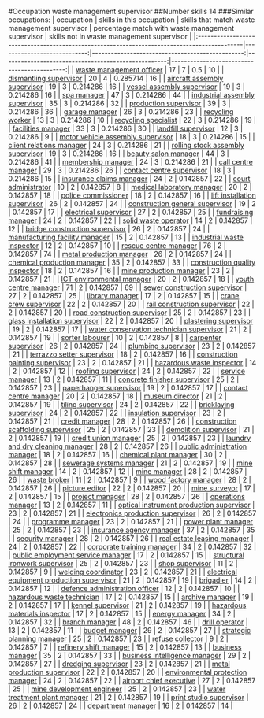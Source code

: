 #Occupation waste management supervisor
##Number skills 14
###Similar occupations:
| occupation                                                                                  |   skills in this occupation |   skills that match waste management supervisor |   percentage match with waste management supervisor |   skills not in waste management supervisor |
|:--------------------------------------------------------------------------------------------|----------------------------:|------------------------------------------------:|----------------------------------------------------:|--------------------------------------------:|
| [waste management officer](waste_management_officer.md)                                     |                          17 |                                               7 |                                            0.5      |                                          10 |
| [dismantling supervisor](dismantling_supervisor.md)                                         |                          20 |                                               4 |                                            0.285714 |                                          16 |
| [aircraft assembly supervisor](aircraft_assembly_supervisor.md)                             |                          19 |                                               3 |                                            0.214286 |                                          16 |
| [vessel assembly supervisor](vessel_assembly_supervisor.md)                                 |                          19 |                                               3 |                                            0.214286 |                                          16 |
| [spa manager](spa_manager.md)                                                               |                          47 |                                               3 |                                            0.214286 |                                          44 |
| [industrial assembly supervisor](industrial_assembly_supervisor.md)                         |                          35 |                                               3 |                                            0.214286 |                                          32 |
| [production supervisor](production_supervisor.md)                                           |                          39 |                                               3 |                                            0.214286 |                                          36 |
| [garage manager](garage_manager.md)                                                         |                          26 |                                               3 |                                            0.214286 |                                          23 |
| [recycling worker](recycling_worker.md)                                                     |                          13 |                                               3 |                                            0.214286 |                                          10 |
| [recycling specialist](recycling_specialist.md)                                             |                          22 |                                               3 |                                            0.214286 |                                          19 |
| [facilities manager](facilities_manager.md)                                                 |                          33 |                                               3 |                                            0.214286 |                                          30 |
| [landfill supervisor](landfill_supervisor.md)                                               |                          12 |                                               3 |                                            0.214286 |                                           9 |
| [motor vehicle assembly supervisor](motor_vehicle_assembly_supervisor.md)                   |                          18 |                                               3 |                                            0.214286 |                                          15 |
| [client relations manager](client_relations_manager.md)                                     |                          24 |                                               3 |                                            0.214286 |                                          21 |
| [rolling stock assembly supervisor](rolling_stock_assembly_supervisor.md)                   |                          19 |                                               3 |                                            0.214286 |                                          16 |
| [beauty salon manager](beauty_salon_manager.md)                                             |                          44 |                                               3 |                                            0.214286 |                                          41 |
| [membership manager](membership_manager.md)                                                 |                          24 |                                               3 |                                            0.214286 |                                          21 |
| [call centre manager](call_centre_manager.md)                                               |                          29 |                                               3 |                                            0.214286 |                                          26 |
| [contact centre supervisor](contact_centre_supervisor.md)                                   |                          18 |                                               3 |                                            0.214286 |                                          15 |
| [insurance claims manager](insurance_claims_manager.md)                                     |                          24 |                                               2 |                                            0.142857 |                                          22 |
| [court administrator](court_administrator.md)                                               |                          10 |                                               2 |                                            0.142857 |                                           8 |
| [medical laboratory manager](medical_laboratory_manager.md)                                 |                          20 |                                               2 |                                            0.142857 |                                          18 |
| [police commissioner](police_commissioner.md)                                               |                          18 |                                               2 |                                            0.142857 |                                          16 |
| [lift installation supervisor](lift_installation_supervisor.md)                             |                          26 |                                               2 |                                            0.142857 |                                          24 |
| [construction general supervisor](construction_general_supervisor.md)                       |                          19 |                                               2 |                                            0.142857 |                                          17 |
| [electrical supervisor](electrical_supervisor.md)                                           |                          27 |                                               2 |                                            0.142857 |                                          25 |
| [fundraising manager](fundraising_manager.md)                                               |                          24 |                                               2 |                                            0.142857 |                                          22 |
| [solid waste operator](solid_waste_operator.md)                                             |                          14 |                                               2 |                                            0.142857 |                                          12 |
| [bridge construction supervisor](bridge_construction_supervisor.md)                         |                          26 |                                               2 |                                            0.142857 |                                          24 |
| [manufacturing facility manager](manufacturing_facility_manager.md)                         |                          15 |                                               2 |                                            0.142857 |                                          13 |
| [industrial waste inspector](industrial_waste_inspector.md)                                 |                          12 |                                               2 |                                            0.142857 |                                          10 |
| [rescue centre manager](rescue_centre_manager.md)                                           |                          76 |                                               2 |                                            0.142857 |                                          74 |
| [metal production manager](metal_production_manager.md)                                     |                          26 |                                               2 |                                            0.142857 |                                          24 |
| [chemical production manager](chemical_production_manager.md)                               |                          35 |                                               2 |                                            0.142857 |                                          33 |
| [construction quality inspector](construction_quality_inspector.md)                         |                          18 |                                               2 |                                            0.142857 |                                          16 |
| [mine production manager](mine_production_manager.md)                                       |                          23 |                                               2 |                                            0.142857 |                                          21 |
| [ICT environmental manager](ICT_environmental_manager.md)                                   |                          20 |                                               2 |                                            0.142857 |                                          18 |
| [youth centre manager](youth_centre_manager.md)                                             |                          71 |                                               2 |                                            0.142857 |                                          69 |
| [sewer construction supervisor](sewer_construction_supervisor.md)                           |                          27 |                                               2 |                                            0.142857 |                                          25 |
| [library manager](library_manager.md)                                                       |                          17 |                                               2 |                                            0.142857 |                                          15 |
| [crane crew supervisor](crane_crew_supervisor.md)                                           |                          22 |                                               2 |                                            0.142857 |                                          20 |
| [rail construction supervisor](rail_construction_supervisor.md)                             |                          22 |                                               2 |                                            0.142857 |                                          20 |
| [road construction supervisor](road_construction_supervisor.md)                             |                          25 |                                               2 |                                            0.142857 |                                          23 |
| [glass installation supervisor](glass_installation_supervisor.md)                           |                          22 |                                               2 |                                            0.142857 |                                          20 |
| [plastering supervisor](plastering_supervisor.md)                                           |                          19 |                                               2 |                                            0.142857 |                                          17 |
| [water conservation technician supervisor](water_conservation_technician_supervisor.md)     |                          21 |                                               2 |                                            0.142857 |                                          19 |
| [sorter labourer](sorter_labourer.md)                                                       |                          10 |                                               2 |                                            0.142857 |                                           8 |
| [carpenter supervisor](carpenter_supervisor.md)                                             |                          26 |                                               2 |                                            0.142857 |                                          24 |
| [plumbing supervisor](plumbing_supervisor.md)                                               |                          23 |                                               2 |                                            0.142857 |                                          21 |
| [terrazzo setter supervisor](terrazzo_setter_supervisor.md)                                 |                          18 |                                               2 |                                            0.142857 |                                          16 |
| [construction painting supervisor](construction_painting_supervisor.md)                     |                          23 |                                               2 |                                            0.142857 |                                          21 |
| [hazardous waste inspector](hazardous_waste_inspector.md)                                   |                          14 |                                               2 |                                            0.142857 |                                          12 |
| [roofing supervisor](roofing_supervisor.md)                                                 |                          24 |                                               2 |                                            0.142857 |                                          22 |
| [service manager](service_manager.md)                                                       |                          13 |                                               2 |                                            0.142857 |                                          11 |
| [concrete finisher supervisor](concrete_finisher_supervisor.md)                             |                          25 |                                               2 |                                            0.142857 |                                          23 |
| [paperhanger supervisor](paperhanger_supervisor.md)                                         |                          19 |                                               2 |                                            0.142857 |                                          17 |
| [contact centre manager](contact_centre_manager.md)                                         |                          20 |                                               2 |                                            0.142857 |                                          18 |
| [museum director](museum_director.md)                                                       |                          21 |                                               2 |                                            0.142857 |                                          19 |
| [tiling supervisor](tiling_supervisor.md)                                                   |                          24 |                                               2 |                                            0.142857 |                                          22 |
| [bricklaying supervisor](bricklaying_supervisor.md)                                         |                          24 |                                               2 |                                            0.142857 |                                          22 |
| [insulation supervisor](insulation_supervisor.md)                                           |                          23 |                                               2 |                                            0.142857 |                                          21 |
| [credit manager](credit_manager.md)                                                         |                          28 |                                               2 |                                            0.142857 |                                          26 |
| [construction scaffolding supervisor](construction_scaffolding_supervisor.md)               |                          25 |                                               2 |                                            0.142857 |                                          23 |
| [demolition supervisor](demolition_supervisor.md)                                           |                          21 |                                               2 |                                            0.142857 |                                          19 |
| [credit union manager](credit_union_manager.md)                                             |                          25 |                                               2 |                                            0.142857 |                                          23 |
| [laundry and dry cleaning manager](laundry_and_dry_cleaning_manager.md)                     |                          28 |                                               2 |                                            0.142857 |                                          26 |
| [public administration manager](public_administration_manager.md)                           |                          18 |                                               2 |                                            0.142857 |                                          16 |
| [chemical plant manager](chemical_plant_manager.md)                                         |                          30 |                                               2 |                                            0.142857 |                                          28 |
| [sewerage systems manager](sewerage_systems_manager.md)                                     |                          21 |                                               2 |                                            0.142857 |                                          19 |
| [mine shift manager](mine_shift_manager.md)                                                 |                          14 |                                               2 |                                            0.142857 |                                          12 |
| [mine manager](mine_manager.md)                                                             |                          28 |                                               2 |                                            0.142857 |                                          26 |
| [waste broker](waste_broker.md)                                                             |                          11 |                                               2 |                                            0.142857 |                                           9 |
| [wood factory manager](wood_factory_manager.md)                                             |                          28 |                                               2 |                                            0.142857 |                                          26 |
| [picture editor](picture_editor.md)                                                         |                          22 |                                               2 |                                            0.142857 |                                          20 |
| [mine surveyor](mine_surveyor.md)                                                           |                          17 |                                               2 |                                            0.142857 |                                          15 |
| [project manager](project_manager.md)                                                       |                          28 |                                               2 |                                            0.142857 |                                          26 |
| [operations manager](operations_manager.md)                                                 |                          13 |                                               2 |                                            0.142857 |                                          11 |
| [optical instrument production supervisor](optical_instrument_production_supervisor.md)     |                          23 |                                               2 |                                            0.142857 |                                          21 |
| [electronics production supervisor](electronics_production_supervisor.md)                   |                          26 |                                               2 |                                            0.142857 |                                          24 |
| [programme manager](programme_manager.md)                                                   |                          23 |                                               2 |                                            0.142857 |                                          21 |
| [power plant manager](power_plant_manager.md)                                               |                          25 |                                               2 |                                            0.142857 |                                          23 |
| [insurance agency manager](insurance_agency_manager.md)                                     |                          37 |                                               2 |                                            0.142857 |                                          35 |
| [security manager](security_manager.md)                                                     |                          28 |                                               2 |                                            0.142857 |                                          26 |
| [real estate leasing manager](real_estate_leasing_manager.md)                               |                          24 |                                               2 |                                            0.142857 |                                          22 |
| [corporate training manager](corporate_training_manager.md)                                 |                          34 |                                               2 |                                            0.142857 |                                          32 |
| [public employment service manager](public_employment_service_manager.md)                   |                          17 |                                               2 |                                            0.142857 |                                          15 |
| [structural ironwork supervisor](structural_ironwork_supervisor.md)                         |                          25 |                                               2 |                                            0.142857 |                                          23 |
| [shop supervisor](shop_supervisor.md)                                                       |                          11 |                                               2 |                                            0.142857 |                                           9 |
| [welding coordinator](welding_coordinator.md)                                               |                          23 |                                               2 |                                            0.142857 |                                          21 |
| [electrical equipment production supervisor](electrical_equipment_production_supervisor.md) |                          21 |                                               2 |                                            0.142857 |                                          19 |
| [brigadier](brigadier.md)                                                                   |                          14 |                                               2 |                                            0.142857 |                                          12 |
| [defence administration officer](defence_administration_officer.md)                         |                          12 |                                               2 |                                            0.142857 |                                          10 |
| [hazardous waste technician](hazardous_waste_technician.md)                                 |                          17 |                                               2 |                                            0.142857 |                                          15 |
| [archive manager](archive_manager.md)                                                       |                          19 |                                               2 |                                            0.142857 |                                          17 |
| [kennel supervisor](kennel_supervisor.md)                                                   |                          21 |                                               2 |                                            0.142857 |                                          19 |
| [hazardous materials inspector](hazardous_materials_inspector.md)                           |                          17 |                                               2 |                                            0.142857 |                                          15 |
| [energy manager](energy_manager.md)                                                         |                          34 |                                               2 |                                            0.142857 |                                          32 |
| [branch manager](branch_manager.md)                                                         |                          48 |                                               2 |                                            0.142857 |                                          46 |
| [drill operator](drill_operator.md)                                                         |                          13 |                                               2 |                                            0.142857 |                                          11 |
| [budget manager](budget_manager.md)                                                         |                          29 |                                               2 |                                            0.142857 |                                          27 |
| [strategic planning manager](strategic_planning_manager.md)                                 |                          25 |                                               2 |                                            0.142857 |                                          23 |
| [refuse collector](refuse_collector.md)                                                     |                           9 |                                               2 |                                            0.142857 |                                           7 |
| [refinery shift manager](refinery_shift_manager.md)                                         |                          15 |                                               2 |                                            0.142857 |                                          13 |
| [business manager](business_manager.md)                                                     |                          35 |                                               2 |                                            0.142857 |                                          33 |
| [business intelligence manager](business_intelligence_manager.md)                           |                          29 |                                               2 |                                            0.142857 |                                          27 |
| [dredging supervisor](dredging_supervisor.md)                                               |                          23 |                                               2 |                                            0.142857 |                                          21 |
| [metal production supervisor](metal_production_supervisor.md)                               |                          22 |                                               2 |                                            0.142857 |                                          20 |
| [environmental protection manager](environmental_protection_manager.md)                     |                          24 |                                               2 |                                            0.142857 |                                          22 |
| [airport chief executive](airport_chief_executive.md)                                       |                          27 |                                               2 |                                            0.142857 |                                          25 |
| [mine development engineer](mine_development_engineer.md)                                   |                          25 |                                               2 |                                            0.142857 |                                          23 |
| [water treatment plant manager](water_treatment_plant_manager.md)                           |                          21 |                                               2 |                                            0.142857 |                                          19 |
| [print studio supervisor](print_studio_supervisor.md)                                       |                          26 |                                               2 |                                            0.142857 |                                          24 |
| [department manager](department_manager.md)                                                 |                          16 |                                               2 |                                            0.142857 |                                          14 |
